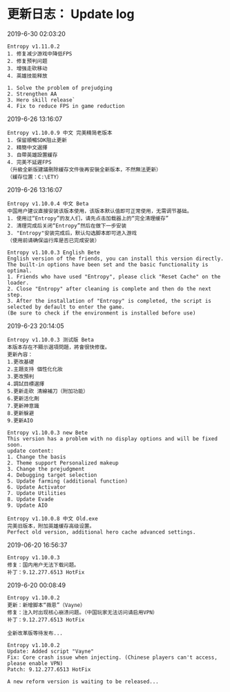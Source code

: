 # 更新日志： Update log
2019-6-30 02:03:20

	Entropy v1.11.0.2
	1. 修复减少游戏中降低FPS
	2. 修复预判问题
	3. 增强走砍移动
	4. 英雄技能释放
	
	1. Solve the problem of prejudging
	2. Strengthen AA
	3. Hero skill release`
	4. Fix to reduce FPS in game reduction

2019-6-26 13:16:07

	Entropy v1.10.0.9 中文 完美精简老版本
	1. 保留順暢SDK阻止更新
	2. 精簡中文選擇
	3. 自帶英雄設置緩存
	4. 完美不延遲FPS
	（升級全新版建議刪除緩存文件後再安裝全新版本，不然無法更新）
	（緩存位置：C:\ETY）

2019-6-26 13:16:07

	Entropy v1.10.0.4 中文 Beta
	中国用户建议直接安装该版本使用，该版本默认值即可正常使用，无需调节基础。
	1. 使用过“Entropy”的友人们，请先点击加载器上的“完全清理缓存”
	2. 清理完成后关闭“Entropy”然后在做下一步安装
	3. "Entropy"安装完成后，默认勾选脚本即可进入游戏
	（使用前请确保运行库是否已完成安装）
	
	Entropy v1.10.0.3 English Bete
	English version of the friends, you can install this version directly. The built-in options have been set and the basic functionality is optimal.
	1. Friends who have used "Entropy", please click "Reset Cache" on the loader.
	2. Close "Entropy" after cleaning is complete and then do the next step.
	3. After the installation of "Entropy" is completed, the script is selected by default to enter the game.
	(Be sure to check if the environment is installed before use)

2019-6-23 20:14:05

	Entropy v1.10.0.3 测试版 Beta
	本版本存在不顯示選項問題，將會很快修復。
	更新內容：
	1.更改基礎
	2.主題支持 個性化化妝
	3.更改預判
	4.調試目標選擇
	5.更新走砍 清線補刀（附加功能）
	6.更新活化劑
	7.更新神意識
	8.更新躲避
	9.更新AIO
	
	Entropy v1.10.0.3 new Bete
	This version has a problem with no display options and will be fixed soon.
	update content:
	1. Change the basis
	2. Theme support Personalized makeup
	3. Change the prejudgment
	4. Debugging target selection
	5. Update farming (additional function)
	6. Update Activator
	7. Update Utilities
	8. Update Evade
	9. Update AIO
	
	Entropy v1.10.0.8 中文 Old.exe
	完美旧版本，附加英雄缓存高级设置。
	Perfect old version, additional hero cache advanced settings.

2019-06-20 16:56:37

	Entropy v1.10.0.3
	修复：国内用户无法下载问题。
	补丁：9.12.277.6513 HotFix


2019-6-20 00:08:49

	Entropy v1.10.0.2
	更新：新增脚本“薇恩”（Vayne）
	修复：注入时出现核心崩溃问题。（中国玩家无法访问请启用VPN）
	补丁：9.12.277.6513 HotFix

	全新改革版等待发布...
	
	Entropy v1.10.0.2
	Update: Added script "Vayne"
	Fix: Core crash issue when injecting. (Chinese players can't access, please enable VPN)
	Patch: 9.12.277.6513 HotFix
	
	A new reform version is waiting to be released...
